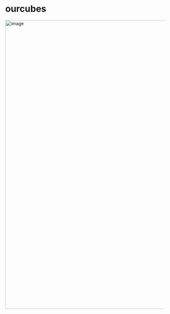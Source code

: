 # ourcubes


<img width="920" height="911" alt="image" src="https://github.com/user-attachments/assets/c407c882-3175-46b0-ba01-654639b54238" />

